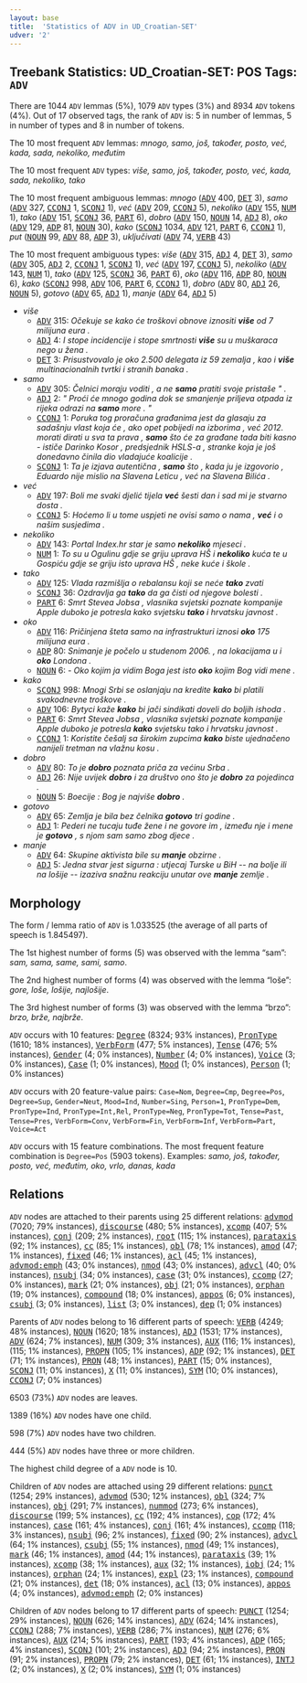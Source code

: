 ```yaml
---
layout: base
title:  'Statistics of ADV in UD_Croatian-SET'
udver: '2'
---
```


## Treebank Statistics: UD_Croatian-SET: POS Tags: `ADV`

There are 1044 `ADV` lemmas (5%), 1079 `ADV` types (3%) and 8934 `ADV` tokens (4%).
Out of 17 observed tags, the rank of `ADV` is: 5 in number of lemmas, 5 in number of types and 8 in number of tokens.

The 10 most frequent `ADV` lemmas: <em>mnogo, samo, još, također, posto, već, kada, sada, nekoliko, međutim</em>

The 10 most frequent `ADV` types:  <em>više, samo, još, također, posto, već, kada, sada, nekoliko, tako</em>

The 10 most frequent ambiguous lemmas: <em>mnogo</em> (<tt><a href="hr_set-pos-ADV.html">ADV</a></tt> 400, <tt><a href="hr_set-pos-DET.html">DET</a></tt> 3), <em>samo</em> (<tt><a href="hr_set-pos-ADV.html">ADV</a></tt> 327, <tt><a href="hr_set-pos-CCONJ.html">CCONJ</a></tt> 1, <tt><a href="hr_set-pos-SCONJ.html">SCONJ</a></tt> 1), <em>već</em> (<tt><a href="hr_set-pos-ADV.html">ADV</a></tt> 209, <tt><a href="hr_set-pos-CCONJ.html">CCONJ</a></tt> 5), <em>nekoliko</em> (<tt><a href="hr_set-pos-ADV.html">ADV</a></tt> 155, <tt><a href="hr_set-pos-NUM.html">NUM</a></tt> 1), <em>tako</em> (<tt><a href="hr_set-pos-ADV.html">ADV</a></tt> 151, <tt><a href="hr_set-pos-SCONJ.html">SCONJ</a></tt> 36, <tt><a href="hr_set-pos-PART.html">PART</a></tt> 6), <em>dobro</em> (<tt><a href="hr_set-pos-ADV.html">ADV</a></tt> 150, <tt><a href="hr_set-pos-NOUN.html">NOUN</a></tt> 14, <tt><a href="hr_set-pos-ADJ.html">ADJ</a></tt> 8), <em>oko</em> (<tt><a href="hr_set-pos-ADV.html">ADV</a></tt> 129, <tt><a href="hr_set-pos-ADP.html">ADP</a></tt> 81, <tt><a href="hr_set-pos-NOUN.html">NOUN</a></tt> 30), <em>kako</em> (<tt><a href="hr_set-pos-SCONJ.html">SCONJ</a></tt> 1034, <tt><a href="hr_set-pos-ADV.html">ADV</a></tt> 121, <tt><a href="hr_set-pos-PART.html">PART</a></tt> 6, <tt><a href="hr_set-pos-CCONJ.html">CCONJ</a></tt> 1), <em>put</em> (<tt><a href="hr_set-pos-NOUN.html">NOUN</a></tt> 99, <tt><a href="hr_set-pos-ADV.html">ADV</a></tt> 88, <tt><a href="hr_set-pos-ADP.html">ADP</a></tt> 3), <em>uključivati</em> (<tt><a href="hr_set-pos-ADV.html">ADV</a></tt> 74, <tt><a href="hr_set-pos-VERB.html">VERB</a></tt> 43)

The 10 most frequent ambiguous types:  <em>više</em> (<tt><a href="hr_set-pos-ADV.html">ADV</a></tt> 315, <tt><a href="hr_set-pos-ADJ.html">ADJ</a></tt> 4, <tt><a href="hr_set-pos-DET.html">DET</a></tt> 3), <em>samo</em> (<tt><a href="hr_set-pos-ADV.html">ADV</a></tt> 305, <tt><a href="hr_set-pos-ADJ.html">ADJ</a></tt> 2, <tt><a href="hr_set-pos-CCONJ.html">CCONJ</a></tt> 1, <tt><a href="hr_set-pos-SCONJ.html">SCONJ</a></tt> 1), <em>već</em> (<tt><a href="hr_set-pos-ADV.html">ADV</a></tt> 197, <tt><a href="hr_set-pos-CCONJ.html">CCONJ</a></tt> 5), <em>nekoliko</em> (<tt><a href="hr_set-pos-ADV.html">ADV</a></tt> 143, <tt><a href="hr_set-pos-NUM.html">NUM</a></tt> 1), <em>tako</em> (<tt><a href="hr_set-pos-ADV.html">ADV</a></tt> 125, <tt><a href="hr_set-pos-SCONJ.html">SCONJ</a></tt> 36, <tt><a href="hr_set-pos-PART.html">PART</a></tt> 6), <em>oko</em> (<tt><a href="hr_set-pos-ADV.html">ADV</a></tt> 116, <tt><a href="hr_set-pos-ADP.html">ADP</a></tt> 80, <tt><a href="hr_set-pos-NOUN.html">NOUN</a></tt> 6), <em>kako</em> (<tt><a href="hr_set-pos-SCONJ.html">SCONJ</a></tt> 998, <tt><a href="hr_set-pos-ADV.html">ADV</a></tt> 106, <tt><a href="hr_set-pos-PART.html">PART</a></tt> 6, <tt><a href="hr_set-pos-CCONJ.html">CCONJ</a></tt> 1), <em>dobro</em> (<tt><a href="hr_set-pos-ADV.html">ADV</a></tt> 80, <tt><a href="hr_set-pos-ADJ.html">ADJ</a></tt> 26, <tt><a href="hr_set-pos-NOUN.html">NOUN</a></tt> 5), <em>gotovo</em> (<tt><a href="hr_set-pos-ADV.html">ADV</a></tt> 65, <tt><a href="hr_set-pos-ADJ.html">ADJ</a></tt> 1), <em>manje</em> (<tt><a href="hr_set-pos-ADV.html">ADV</a></tt> 64, <tt><a href="hr_set-pos-ADJ.html">ADJ</a></tt> 5)


* <em>više</em>
  * <tt><a href="hr_set-pos-ADV.html">ADV</a></tt> 315: <em>Očekuje se kako će troškovi obnove iznositi <b>više</b> od 7 milijuna eura .</em>
  * <tt><a href="hr_set-pos-ADJ.html">ADJ</a></tt> 4: <em>I stope incidencije i stope smrtnosti <b>više</b> su u muškaraca nego u žena .</em>
  * <tt><a href="hr_set-pos-DET.html">DET</a></tt> 3: <em>Prisustvovalo je oko 2.500 delegata iz 59 zemalja , kao i <b>više</b> multinacionalnih tvrtki i stranih banaka .</em>
* <em>samo</em>
  * <tt><a href="hr_set-pos-ADV.html">ADV</a></tt> 305: <em>Čelnici moraju voditi , a ne <b>samo</b> pratiti svoje pristaše " .</em>
  * <tt><a href="hr_set-pos-ADJ.html">ADJ</a></tt> 2: <em>" Proći će mnogo godina dok se smanjenje priljeva otpada iz rijeka odrazi na <b>samo</b> more . "</em>
  * <tt><a href="hr_set-pos-CCONJ.html">CCONJ</a></tt> 1: <em>Poruka tog proračuna građanima jest da glasaju za sadašnju vlast koja će , ako opet pobijedi na izborima , već 2012. morati dirati u sva ta prava , <b>samo</b> što će za građane tada biti kasno - ističe Darinko Kosor , predsjednik HSLS-a , stranke koja je još donedavno činila dio vladajuće koalicije .</em>
  * <tt><a href="hr_set-pos-SCONJ.html">SCONJ</a></tt> 1: <em>Ta je izjava autentična , <b>samo</b> što , kada ju je izgovorio , Eduardo nije mislio na Slavena Leticu , već na Slavena Bilića .</em>
* <em>već</em>
  * <tt><a href="hr_set-pos-ADV.html">ADV</a></tt> 197: <em>Boli me svaki djelić tijela <b>već</b> šesti dan i sad mi je stvarno dosta .</em>
  * <tt><a href="hr_set-pos-CCONJ.html">CCONJ</a></tt> 5: <em>Hoćemo li u tome uspjeti ne ovisi samo o nama , <b>već</b> i o našim susjedima .</em>
* <em>nekoliko</em>
  * <tt><a href="hr_set-pos-ADV.html">ADV</a></tt> 143: <em>Portal Index.hr star je samo <b>nekoliko</b> mjeseci .</em>
  * <tt><a href="hr_set-pos-NUM.html">NUM</a></tt> 1: <em>To su u Ogulinu gdje se griju uprava HŠ i <b>nekoliko</b> kuća te u Gospiću gdje se griju isto uprava HŠ , neke kuće i škole .</em>
* <em>tako</em>
  * <tt><a href="hr_set-pos-ADV.html">ADV</a></tt> 125: <em>Vlada razmišlja o rebalansu koji se neće <b>tako</b> zvati</em>
  * <tt><a href="hr_set-pos-SCONJ.html">SCONJ</a></tt> 36: <em>Ozdravlja ga <b>tako</b> da ga čisti od njegove bolesti .</em>
  * <tt><a href="hr_set-pos-PART.html">PART</a></tt> 6: <em>Smrt Stevea Jobsa , vlasnika svjetski poznate kompanije Apple duboko je potresla kako svjetsku <b>tako</b> i hrvatsku javnost .</em>
* <em>oko</em>
  * <tt><a href="hr_set-pos-ADV.html">ADV</a></tt> 116: <em>Pričinjena šteta samo na infrastrukturi iznosi <b>oko</b> 175 milijuna eura .</em>
  * <tt><a href="hr_set-pos-ADP.html">ADP</a></tt> 80: <em>Snimanje je počelo u studenom 2006. , na lokacijama u i <b>oko</b> Londona .</em>
  * <tt><a href="hr_set-pos-NOUN.html">NOUN</a></tt> 6: <em>- Oko kojim ja vidim Boga jest isto <b>oko</b> kojim Bog vidi mene .</em>
* <em>kako</em>
  * <tt><a href="hr_set-pos-SCONJ.html">SCONJ</a></tt> 998: <em>Mnogi Srbi se oslanjaju na kredite <b>kako</b> bi platili svakodnevne troškove .</em>
  * <tt><a href="hr_set-pos-ADV.html">ADV</a></tt> 106: <em>Bytyci kaže <b>kako</b> bi jači sindikati doveli do boljih ishoda .</em>
  * <tt><a href="hr_set-pos-PART.html">PART</a></tt> 6: <em>Smrt Stevea Jobsa , vlasnika svjetski poznate kompanije Apple duboko je potresla <b>kako</b> svjetsku tako i hrvatsku javnost .</em>
  * <tt><a href="hr_set-pos-CCONJ.html">CCONJ</a></tt> 1: <em>Koristite češalj sa širokim zupcima <b>kako</b> biste ujednačeno nanijeli tretman na vlažnu kosu .</em>
* <em>dobro</em>
  * <tt><a href="hr_set-pos-ADV.html">ADV</a></tt> 80: <em>To je <b>dobro</b> poznata priča za većinu Srba .</em>
  * <tt><a href="hr_set-pos-ADJ.html">ADJ</a></tt> 26: <em>Nije uvijek <b>dobro</b> i za društvo ono što je <b>dobro</b> za pojedinca .</em>
  * <tt><a href="hr_set-pos-NOUN.html">NOUN</a></tt> 5: <em>Boecije : Bog je najviše <b>dobro</b> .</em>
* <em>gotovo</em>
  * <tt><a href="hr_set-pos-ADV.html">ADV</a></tt> 65: <em>Zemlja je bila bez čelnika <b>gotovo</b> tri godine .</em>
  * <tt><a href="hr_set-pos-ADJ.html">ADJ</a></tt> 1: <em>Pederi ne tucaju tuđe žene i ne govore im , između nje i mene je <b>gotovo</b> , s njom sam samo zbog djece .</em>
* <em>manje</em>
  * <tt><a href="hr_set-pos-ADV.html">ADV</a></tt> 64: <em>Skupine aktivista bile su <b>manje</b> obzirne .</em>
  * <tt><a href="hr_set-pos-ADJ.html">ADJ</a></tt> 5: <em>Jedna stvar jest sigurna : utjecaj Turske u BiH -- na bolje ili na lošije -- izaziva snažnu reakciju unutar ove <b>manje</b> zemlje .</em>

## Morphology

The form / lemma ratio of `ADV` is 1.033525 (the average of all parts of speech is 1.845497).

The 1st highest number of forms (5) was observed with the lemma “sam”: <em>sam, sama, same, sami, samo</em>.

The 2nd highest number of forms (4) was observed with the lemma “loše”: <em>gore, loše, lošije, najlošije</em>.

The 3rd highest number of forms (3) was observed with the lemma “brzo”: <em>brzo, brže, najbrže</em>.

`ADV` occurs with 10 features: <tt><a href="hr_set-feat-Degree.html">Degree</a></tt> (8324; 93% instances), <tt><a href="hr_set-feat-PronType.html">PronType</a></tt> (1610; 18% instances), <tt><a href="hr_set-feat-VerbForm.html">VerbForm</a></tt> (477; 5% instances), <tt><a href="hr_set-feat-Tense.html">Tense</a></tt> (476; 5% instances), <tt><a href="hr_set-feat-Gender.html">Gender</a></tt> (4; 0% instances), <tt><a href="hr_set-feat-Number.html">Number</a></tt> (4; 0% instances), <tt><a href="hr_set-feat-Voice.html">Voice</a></tt> (3; 0% instances), <tt><a href="hr_set-feat-Case.html">Case</a></tt> (1; 0% instances), <tt><a href="hr_set-feat-Mood.html">Mood</a></tt> (1; 0% instances), <tt><a href="hr_set-feat-Person.html">Person</a></tt> (1; 0% instances)

`ADV` occurs with 20 feature-value pairs: `Case=Nom`, `Degree=Cmp`, `Degree=Pos`, `Degree=Sup`, `Gender=Neut`, `Mood=Ind`, `Number=Sing`, `Person=1`, `PronType=Dem`, `PronType=Ind`, `PronType=Int,Rel`, `PronType=Neg`, `PronType=Tot`, `Tense=Past`, `Tense=Pres`, `VerbForm=Conv`, `VerbForm=Fin`, `VerbForm=Inf`, `VerbForm=Part`, `Voice=Act`

`ADV` occurs with 15 feature combinations.
The most frequent feature combination is `Degree=Pos` (5903 tokens).
Examples: <em>samo, još, također, posto, već, međutim, oko, vrlo, danas, kada</em>


## Relations

`ADV` nodes are attached to their parents using 25 different relations: <tt><a href="hr_set-dep-advmod.html">advmod</a></tt> (7020; 79% instances), <tt><a href="hr_set-dep-discourse.html">discourse</a></tt> (480; 5% instances), <tt><a href="hr_set-dep-xcomp.html">xcomp</a></tt> (407; 5% instances), <tt><a href="hr_set-dep-conj.html">conj</a></tt> (209; 2% instances), <tt><a href="hr_set-dep-root.html">root</a></tt> (115; 1% instances), <tt><a href="hr_set-dep-parataxis.html">parataxis</a></tt> (92; 1% instances), <tt><a href="hr_set-dep-cc.html">cc</a></tt> (85; 1% instances), <tt><a href="hr_set-dep-obl.html">obl</a></tt> (78; 1% instances), <tt><a href="hr_set-dep-amod.html">amod</a></tt> (47; 1% instances), <tt><a href="hr_set-dep-fixed.html">fixed</a></tt> (46; 1% instances), <tt><a href="hr_set-dep-acl.html">acl</a></tt> (45; 1% instances), <tt><a href="hr_set-dep-advmod-emph.html">advmod:emph</a></tt> (43; 0% instances), <tt><a href="hr_set-dep-nmod.html">nmod</a></tt> (43; 0% instances), <tt><a href="hr_set-dep-advcl.html">advcl</a></tt> (40; 0% instances), <tt><a href="hr_set-dep-nsubj.html">nsubj</a></tt> (34; 0% instances), <tt><a href="hr_set-dep-case.html">case</a></tt> (31; 0% instances), <tt><a href="hr_set-dep-ccomp.html">ccomp</a></tt> (27; 0% instances), <tt><a href="hr_set-dep-mark.html">mark</a></tt> (21; 0% instances), <tt><a href="hr_set-dep-obj.html">obj</a></tt> (21; 0% instances), <tt><a href="hr_set-dep-orphan.html">orphan</a></tt> (19; 0% instances), <tt><a href="hr_set-dep-compound.html">compound</a></tt> (18; 0% instances), <tt><a href="hr_set-dep-appos.html">appos</a></tt> (6; 0% instances), <tt><a href="hr_set-dep-csubj.html">csubj</a></tt> (3; 0% instances), <tt><a href="hr_set-dep-list.html">list</a></tt> (3; 0% instances), <tt><a href="hr_set-dep-dep.html">dep</a></tt> (1; 0% instances)

Parents of `ADV` nodes belong to 16 different parts of speech: <tt><a href="hr_set-pos-VERB.html">VERB</a></tt> (4249; 48% instances), <tt><a href="hr_set-pos-NOUN.html">NOUN</a></tt> (1620; 18% instances), <tt><a href="hr_set-pos-ADJ.html">ADJ</a></tt> (1531; 17% instances), <tt><a href="hr_set-pos-ADV.html">ADV</a></tt> (624; 7% instances), <tt><a href="hr_set-pos-NUM.html">NUM</a></tt> (309; 3% instances), <tt><a href="hr_set-pos-AUX.html">AUX</a></tt> (116; 1% instances),  (115; 1% instances), <tt><a href="hr_set-pos-PROPN.html">PROPN</a></tt> (105; 1% instances), <tt><a href="hr_set-pos-ADP.html">ADP</a></tt> (92; 1% instances), <tt><a href="hr_set-pos-DET.html">DET</a></tt> (71; 1% instances), <tt><a href="hr_set-pos-PRON.html">PRON</a></tt> (48; 1% instances), <tt><a href="hr_set-pos-PART.html">PART</a></tt> (15; 0% instances), <tt><a href="hr_set-pos-SCONJ.html">SCONJ</a></tt> (11; 0% instances), <tt><a href="hr_set-pos-X.html">X</a></tt> (11; 0% instances), <tt><a href="hr_set-pos-SYM.html">SYM</a></tt> (10; 0% instances), <tt><a href="hr_set-pos-CCONJ.html">CCONJ</a></tt> (7; 0% instances)

6503 (73%) `ADV` nodes are leaves.

1389 (16%) `ADV` nodes have one child.

598 (7%) `ADV` nodes have two children.

444 (5%) `ADV` nodes have three or more children.

The highest child degree of a `ADV` node is 10.

Children of `ADV` nodes are attached using 29 different relations: <tt><a href="hr_set-dep-punct.html">punct</a></tt> (1254; 29% instances), <tt><a href="hr_set-dep-advmod.html">advmod</a></tt> (530; 12% instances), <tt><a href="hr_set-dep-obl.html">obl</a></tt> (324; 7% instances), <tt><a href="hr_set-dep-obj.html">obj</a></tt> (291; 7% instances), <tt><a href="hr_set-dep-nummod.html">nummod</a></tt> (273; 6% instances), <tt><a href="hr_set-dep-discourse.html">discourse</a></tt> (199; 5% instances), <tt><a href="hr_set-dep-cc.html">cc</a></tt> (192; 4% instances), <tt><a href="hr_set-dep-cop.html">cop</a></tt> (172; 4% instances), <tt><a href="hr_set-dep-case.html">case</a></tt> (161; 4% instances), <tt><a href="hr_set-dep-conj.html">conj</a></tt> (161; 4% instances), <tt><a href="hr_set-dep-ccomp.html">ccomp</a></tt> (118; 3% instances), <tt><a href="hr_set-dep-nsubj.html">nsubj</a></tt> (96; 2% instances), <tt><a href="hr_set-dep-fixed.html">fixed</a></tt> (90; 2% instances), <tt><a href="hr_set-dep-advcl.html">advcl</a></tt> (64; 1% instances), <tt><a href="hr_set-dep-csubj.html">csubj</a></tt> (55; 1% instances), <tt><a href="hr_set-dep-nmod.html">nmod</a></tt> (49; 1% instances), <tt><a href="hr_set-dep-mark.html">mark</a></tt> (46; 1% instances), <tt><a href="hr_set-dep-amod.html">amod</a></tt> (44; 1% instances), <tt><a href="hr_set-dep-parataxis.html">parataxis</a></tt> (39; 1% instances), <tt><a href="hr_set-dep-xcomp.html">xcomp</a></tt> (38; 1% instances), <tt><a href="hr_set-dep-aux.html">aux</a></tt> (32; 1% instances), <tt><a href="hr_set-dep-iobj.html">iobj</a></tt> (24; 1% instances), <tt><a href="hr_set-dep-orphan.html">orphan</a></tt> (24; 1% instances), <tt><a href="hr_set-dep-expl.html">expl</a></tt> (23; 1% instances), <tt><a href="hr_set-dep-compound.html">compound</a></tt> (21; 0% instances), <tt><a href="hr_set-dep-det.html">det</a></tt> (18; 0% instances), <tt><a href="hr_set-dep-acl.html">acl</a></tt> (13; 0% instances), <tt><a href="hr_set-dep-appos.html">appos</a></tt> (4; 0% instances), <tt><a href="hr_set-dep-advmod-emph.html">advmod:emph</a></tt> (2; 0% instances)

Children of `ADV` nodes belong to 17 different parts of speech: <tt><a href="hr_set-pos-PUNCT.html">PUNCT</a></tt> (1254; 29% instances), <tt><a href="hr_set-pos-NOUN.html">NOUN</a></tt> (626; 14% instances), <tt><a href="hr_set-pos-ADV.html">ADV</a></tt> (624; 14% instances), <tt><a href="hr_set-pos-CCONJ.html">CCONJ</a></tt> (288; 7% instances), <tt><a href="hr_set-pos-VERB.html">VERB</a></tt> (286; 7% instances), <tt><a href="hr_set-pos-NUM.html">NUM</a></tt> (276; 6% instances), <tt><a href="hr_set-pos-AUX.html">AUX</a></tt> (214; 5% instances), <tt><a href="hr_set-pos-PART.html">PART</a></tt> (193; 4% instances), <tt><a href="hr_set-pos-ADP.html">ADP</a></tt> (165; 4% instances), <tt><a href="hr_set-pos-SCONJ.html">SCONJ</a></tt> (101; 2% instances), <tt><a href="hr_set-pos-ADJ.html">ADJ</a></tt> (94; 2% instances), <tt><a href="hr_set-pos-PRON.html">PRON</a></tt> (91; 2% instances), <tt><a href="hr_set-pos-PROPN.html">PROPN</a></tt> (79; 2% instances), <tt><a href="hr_set-pos-DET.html">DET</a></tt> (61; 1% instances), <tt><a href="hr_set-pos-INTJ.html">INTJ</a></tt> (2; 0% instances), <tt><a href="hr_set-pos-X.html">X</a></tt> (2; 0% instances), <tt><a href="hr_set-pos-SYM.html">SYM</a></tt> (1; 0% instances)

